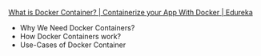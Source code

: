 [What is Docker Container? | Containerize your App With Docker | Edureka](https://www.edureka.co/blog/docker-container/)

- Why We Need Docker Containers?
- How Docker Containers work?
- Use-Cases of Docker Container